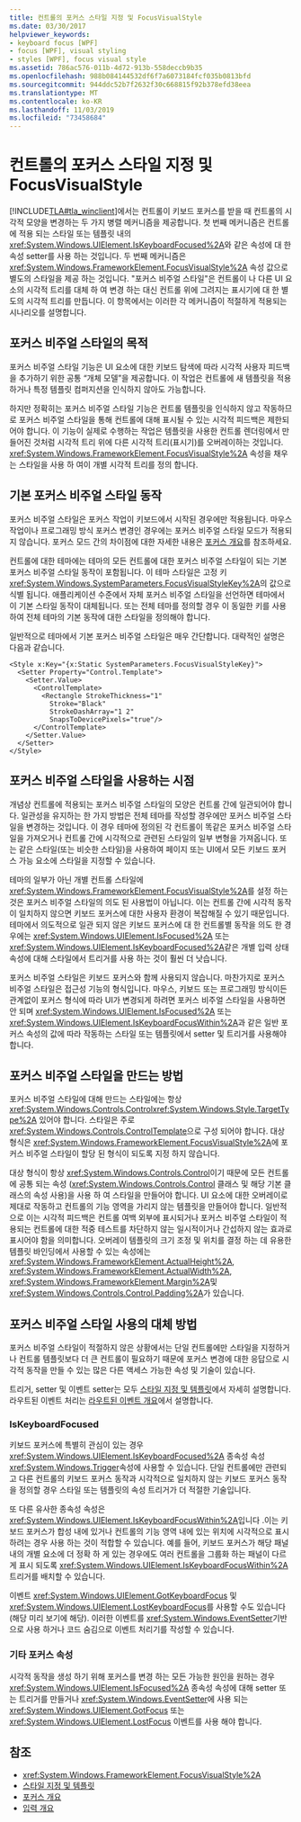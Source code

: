 ```yaml
---
title: 컨트롤의 포커스 스타일 지정 및 FocusVisualStyle
ms.date: 03/30/2017
helpviewer_keywords:
- keyboard focus [WPF]
- focus [WPF], visual styling
- styles [WPF], focus visual style
ms.assetid: 786ac576-011b-4d72-913b-558deccb9b35
ms.openlocfilehash: 988b084144532df6f7a6073184fcf035b0813bfd
ms.sourcegitcommit: 944ddc52b7f2632f30c668815f92b378efd38eea
ms.translationtype: MT
ms.contentlocale: ko-KR
ms.lasthandoff: 11/03/2019
ms.locfileid: "73458684"
---
```

# <a name="styling-for-focus-in-controls-and-focusvisualstyle"></a>컨트롤의 포커스 스타일 지정 및 FocusVisualStyle
[!INCLUDE[TLA#tla_winclient](../../../../includes/tlasharptla-winclient-md.md)]에서는 컨트롤이 키보드 포커스를 받을 때 컨트롤의 시각적 모양을 변경하는 두 가지 병렬 메커니즘을 제공합니다. 첫 번째 메커니즘은 컨트롤에 적용 되는 스타일 또는 템플릿 내의 <xref:System.Windows.UIElement.IsKeyboardFocused%2A>와 같은 속성에 대 한 속성 setter를 사용 하는 것입니다. 두 번째 메커니즘은 <xref:System.Windows.FrameworkElement.FocusVisualStyle%2A> 속성 값으로 별도의 스타일을 제공 하는 것입니다. "포커스 비주얼 스타일"은 컨트롤이 나 다른 UI 요소의 시각적 트리를 대체 하 여 변경 하는 대신 컨트롤 위에 그려지는 표시기에 대 한 별도의 시각적 트리를 만듭니다. 이 항목에서는 이러한 각 메커니즘이 적절하게 적용되는 시나리오를 설명합니다.  

<a name="Purpose"></a>   
## <a name="the-purpose-of-focus-visual-style"></a>포커스 비주얼 스타일의 목적  
 포커스 비주얼 스타일 기능은 UI 요소에 대한 키보드 탐색에 따라 시각적 사용자 피드백을 추가하기 위한 공통 “개체 모델”을 제공합니다. 이 작업은 컨트롤에 새 템플릿을 적용하거나 특정 템플릿 컴퍼지션을 인식하지 않아도 가능합니다.  
  
 하지만 정확히는 포커스 비주얼 스타일 기능은 컨트롤 템플릿을 인식하지 않고 작동하므로 포커스 비주얼 스타일을 통해 컨트롤에 대해 표시될 수 있는 시각적 피드백은 제한되어야 합니다. 이 기능이 실제로 수행하는 작업은 템플릿을 사용한 컨트롤 렌더링에서 만들어진 것처럼 시각적 트리 위에 다른 시각적 트리(표시기)를 오버레이하는 것입니다. <xref:System.Windows.FrameworkElement.FocusVisualStyle%2A> 속성을 채우는 스타일을 사용 하 여이 개별 시각적 트리를 정의 합니다.  
  
<a name="Default"></a>   
## <a name="default-focus-visual-style-behavior"></a>기본 포커스 비주얼 스타일 동작  
 포커스 비주얼 스타일은 포커스 작업이 키보드에서 시작된 경우에만 적용됩니다. 마우스 작업이나 프로그래밍 방식 포커스 변경인 경우에는 포커스 비주얼 스타일 모드가 적용되지 않습니다. 포커스 모드 간의 차이점에 대한 자세한 내용은 [포커스 개요](focus-overview.md)를 참조하세요.  
  
 컨트롤에 대한 테마에는 테마의 모든 컨트롤에 대한 포커스 비주얼 스타일이 되는 기본 포커스 비주얼 스타일 동작이 포함됩니다. 이 테마 스타일은 고정 키 <xref:System.Windows.SystemParameters.FocusVisualStyleKey%2A>의 값으로 식별 됩니다. 애플리케이션 수준에서 자체 포커스 비주얼 스타일을 선언하면 테마에서 이 기본 스타일 동작이 대체됩니다. 또는 전체 테마를 정의할 경우 이 동일한 키를 사용하여 전체 테마의 기본 동작에 대한 스타일을 정의해야 합니다.  
  
 일반적으로 테마에서 기본 포커스 비주얼 스타일은 매우 간단합니다. 대략적인 설명은 다음과 같습니다.  
  
```xaml  
<Style x:Key="{x:Static SystemParameters.FocusVisualStyleKey}">  
  <Setter Property="Control.Template">  
    <Setter.Value>  
      <ControlTemplate>  
        <Rectangle StrokeThickness="1"  
          Stroke="Black"  
          StrokeDashArray="1 2"  
          SnapsToDevicePixels="true"/>  
      </ControlTemplate>  
    </Setter.Value>  
  </Setter>  
</Style>  
```  
  
<a name="When"></a>   
## <a name="when-to-use-focus-visual-styles"></a>포커스 비주얼 스타일을 사용하는 시점  
 개념상 컨트롤에 적용되는 포커스 비주얼 스타일의 모양은 컨트롤 간에 일관되어야 합니다. 일관성을 유지하는 한 가지 방법은 전체 테마를 작성할 경우에만 포커스 비주얼 스타일을 변경하는 것입니다. 이 경우 테마에 정의된 각 컨트롤이 똑같은 포커스 비주얼 스타일을 가져오거나 컨트롤 간에 시각적으로 관련된 스타일의 일부 변형을 가져옵니다. 또는 같은 스타일(또는 비슷한 스타일)을 사용하여 페이지 또는 UI에서 모든 키보드 포커스 가능 요소에 스타일을 지정할 수 있습니다.  
  
 테마의 일부가 아닌 개별 컨트롤 스타일에 <xref:System.Windows.FrameworkElement.FocusVisualStyle%2A>를 설정 하는 것은 포커스 비주얼 스타일의 의도 된 사용법이 아닙니다. 이는 컨트롤 간에 시각적 동작이 일치하지 않으면 키보드 포커스에 대한 사용자 환경이 복잡해질 수 있기 때문입니다. 테마에서 의도적으로 일관 되지 않은 키보드 포커스에 대 한 컨트롤별 동작을 의도 한 경우에는 <xref:System.Windows.UIElement.IsFocused%2A> 또는 <xref:System.Windows.UIElement.IsKeyboardFocused%2A>같은 개별 입력 상태 속성에 대해 스타일에서 트리거를 사용 하는 것이 훨씬 더 낫습니다.  
  
 포커스 비주얼 스타일은 키보드 포커스와 함께 사용되지 않습니다. 마찬가지로 포커스 비주얼 스타일은 접근성 기능의 형식입니다. 마우스, 키보드 또는 프로그래밍 방식이든 관계없이 포커스 형식에 따라 UI가 변경되게 하려면 포커스 비주얼 스타일을 사용하면 안 되며 <xref:System.Windows.UIElement.IsFocused%2A> 또는 <xref:System.Windows.UIElement.IsKeyboardFocusWithin%2A>과 같은 일반 포커스 속성의 값에 따라 작동하는 스타일 또는 템플릿에서 setter 및 트리거를 사용해야 합니다.  
  
<a name="How"></a>   
## <a name="how-to-create-a-focus-visual-style"></a>포커스 비주얼 스타일을 만드는 방법  
 포커스 비주얼 스타일에 대해 만드는 스타일에는 항상 <xref:System.Windows.Controls.Control><xref:System.Windows.Style.TargetType%2A> 있어야 합니다. 스타일은 주로 <xref:System.Windows.Controls.ControlTemplate>으로 구성 되어야 합니다. 대상 형식은 <xref:System.Windows.FrameworkElement.FocusVisualStyle%2A>에 포커스 비주얼 스타일이 할당 된 형식이 되도록 지정 하지 않습니다.  
  
 대상 형식이 항상 <xref:System.Windows.Controls.Control>이기 때문에 모든 컨트롤에 공통 되는 속성 (<xref:System.Windows.Controls.Control> 클래스 및 해당 기본 클래스의 속성 사용)을 사용 하 여 스타일을 만들어야 합니다. UI 요소에 대한 오버레이로 제대로 작동하고 컨트롤의 기능 영역을 가리지 않는 템플릿을 만들어야 합니다. 일반적으로 이는 시각적 피드백은 컨트롤 여백 외부에 표시되거나 포커스 비주얼 스타일이 적용되는 컨트롤에 대한 적중 테스트를 차단하지 않는 일시적이거나 간섭하지 않는 효과로 표시어야 함을 의미합니다. 오버레이 템플릿의 크기 조정 및 위치를 결정 하는 데 유용한 템플릿 바인딩에서 사용할 수 있는 속성에는 <xref:System.Windows.FrameworkElement.ActualHeight%2A>, <xref:System.Windows.FrameworkElement.ActualWidth%2A>, <xref:System.Windows.FrameworkElement.Margin%2A>및 <xref:System.Windows.Controls.Control.Padding%2A>가 있습니다.  
  
<a name="Alternatives"></a>   
## <a name="alternatives-to-using-a-focus-visual-style"></a>포커스 비주얼 스타일 사용의 대체 방법  
 포커스 비주얼 스타일이 적절하지 않은 상황에서는 단일 컨트롤에만 스타일을 지정하거나 컨트롤 템플릿보다 더 큰 컨트롤이 필요하기 때문에 포커스 변경에 대한 응답으로 시각적 동작을 만들 수 있는 많은 다른 액세스 가능한 속성 및 기술이 있습니다.  
  
 트리거, setter 및 이벤트 setter는 모두 [스타일 지정 및 템플릿](../../../desktop-wpf/fundamentals/styles-templates-overview.md)에서 자세히 설명합니다. 라우트된 이벤트 처리는 [라우트된 이벤트 개요](routed-events-overview.md)에서 설명합니다.  
  
### <a name="iskeyboardfocused"></a>IsKeyboardFocused  
 키보드 포커스에 특별히 관심이 있는 경우 <xref:System.Windows.UIElement.IsKeyboardFocused%2A> 종속성 속성 <xref:System.Windows.Trigger>속성에 사용할 수 있습니다. 단일 컨트롤에만 관련되고 다른 컨트롤의 키보드 포커스 동작과 시각적으로 일치하지 않는 키보드 포커스 동작을 정의할 경우 스타일 또는 템플릿의 속성 트리거가 더 적절한 기술입니다.  
  
 또 다른 유사한 종속성 속성은 <xref:System.Windows.UIElement.IsKeyboardFocusWithin%2A>입니다 .이는 키보드 포커스가 합성 내에 있거나 컨트롤의 기능 영역 내에 있는 위치에 시각적으로 표시 하려는 경우 사용 하는 것이 적합할 수 있습니다. 예를 들어, 키보드 포커스가 해당 패널 내의 개별 요소에 더 정확 하 게 있는 경우에도 여러 컨트롤을 그룹화 하는 패널이 다르게 표시 되도록 <xref:System.Windows.UIElement.IsKeyboardFocusWithin%2A> 트리거를 배치할 수 있습니다.  
  
 이벤트 <xref:System.Windows.UIElement.GotKeyboardFocus> 및 <xref:System.Windows.UIElement.LostKeyboardFocus>를 사용할 수도 있습니다 (해당 미리 보기에 해당). 이러한 이벤트를 <xref:System.Windows.EventSetter>기반으로 사용 하거나 코드 숨김으로 이벤트 처리기를 작성할 수 있습니다.  
  
### <a name="other-focus-properties"></a>기타 포커스 속성  
 시각적 동작을 생성 하기 위해 포커스를 변경 하는 모든 가능한 원인을 원하는 경우 <xref:System.Windows.UIElement.IsFocused%2A> 종속성 속성에 대해 setter 또는 트리거를 만들거나 <xref:System.Windows.EventSetter>에 사용 되는 <xref:System.Windows.UIElement.GotFocus> 또는 <xref:System.Windows.UIElement.LostFocus> 이벤트를 사용 해야 합니다.  
  
## <a name="see-also"></a>참조

- <xref:System.Windows.FrameworkElement.FocusVisualStyle%2A>
- [스타일 지정 및 템플릿](../../../desktop-wpf/fundamentals/styles-templates-overview.md)
- [포커스 개요](focus-overview.md)
- [입력 개요](input-overview.md)
